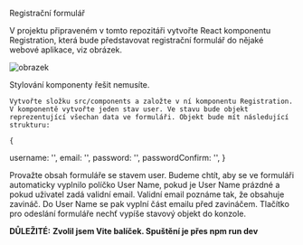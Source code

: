 Registrační formulář

V projektu připraveném v tomto repozitáři vytvořte React komponentu Registration, která bude představovat registrační formulář do nějaké webové aplikace, viz obrázek.

![obrazek](https://github.com/LipusM/registraceU1/assets/123497933/85af2a55-4038-4d71-b093-15c708730c2c)

Stylování komponenty řešit nemusíte.

    Vytvořte složku src/components a založte v ní komponentu Registration.
    V komponentě vytvořte jeden stav user. Ve stavu bude objekt reprezentující všechan data ve formuláři. Objekt bude mít následující strukturu: 

    {
   username: '',
   email: '',
   password: '',
   passwordConfirm: '',
}

Provažte obsah formuláře se stavem user.
Budeme chtít, aby se ve formuláři automaticky vyplnilo políčko User Name, pokud je User Name prázdné a pokud uživatel zadá validní email. Validní email poznáme tak, že obsahuje zavináč. Do User Name se pak vyplní část emailu před zavináčem.
Tlačítko pro odeslání formuláře nechť vypíše stavový objekt do konzole.


**DŮLEŽITÉ:**
**Zvolil jsem Vite balíček. Spuštění je přes npm run dev**

